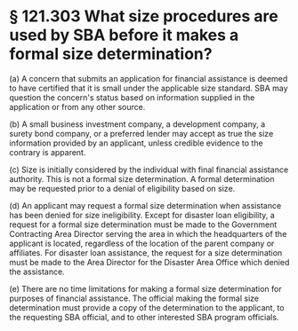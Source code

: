 # § 121.303   What size procedures are used by SBA before it makes a formal size determination?

(a) A concern that submits an application for financial assistance is deemed to have certified that it is small under the applicable size standard. SBA may question the concern's status based on information supplied in the application or from any other source. 


(b) A small business investment company, a development company, a surety bond company, or a preferred lender may accept as true the size information provided by an applicant, unless credible evidence to the contrary is apparent. 


(c) Size is initially considered by the individual with final financial assistance authority. This is not a formal size determination. A formal determination may be requested prior to a denial of eligibility based on size. 


(d) An applicant may request a formal size determination when assistance has been denied for size ineligibility. Except for disaster loan eligibility, a request for a formal size determination must be made to the Government Contracting Area Director serving the area in which the headquarters of the applicant is located, regardless of the location of the parent company or affiliates. For disaster loan assistance, the request for a size determination must be made to the Area Director for the Disaster Area Office which denied the assistance. 


(e) There are no time limitations for making a formal size determination for purposes of financial assistance. The official making the formal size determination must provide a copy of the determination to the applicant, to the requesting SBA official, and to other interested SBA program officials. 




